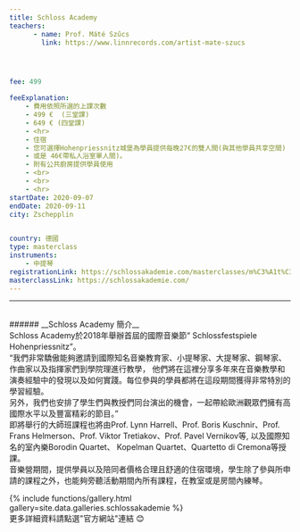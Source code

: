 ```yaml
---
title: Schloss Academy
teachers:
      - name: Prof. Máté Szűcs
        link: https://www.linnrecords.com/artist-mate-szucs




fee: 499

feeExplanation: 
    - 費用依照所選的上課次數
    - 499 €  (三堂課)
    - 649 € (四堂課)
    - <hr>
    - 住宿
    - 您可選擇Hohenpriessnitz城堡為學員提供每晚27€的雙人間(與其他學員共享空間) 
    - 或是 46€帶私人浴室單人間)。
    - 附有公共廚房提供學員使用
    - <br>
    - <br>
    - <hr>
startDate: 2020-09-07
endDate: 2020-09-11
city: Zschepplin 
      

country: 德國
type: masterclass
instruments:
    - 中提琴
registrationLink: https://schlossakademie.com/masterclasses/m%C3%A1t%C3%A9-sz%C5%B1cs
masterclassLink: https://schlossakademie.com/                                  
---
```

<hr>
<br>
###### __Schloss Academy 簡介__<br>  
 Schloss Academy於2018年舉辦首屆的國際音樂節“ Schlossfestspiele Hohenpriessnitz”。<br> 
 “我們非常驕傲能夠邀請到國際知名音樂教育家、小提琴家、大提琴家、鋼琴家、作曲家以及指揮家們到學院理進行教學， 
 他們將在這裡分享多年來在音樂教學和演奏經驗中的發現以及如何實踐。每位參與的學員都將在這段期間獲得非常特別的學習經驗。<br>
 另外，我們也安排了學生們與教授們同台演出的機會，一起帶給歐洲觀眾們擁有高國際水平以及豐富精彩的節目。”<br>   
 即將舉行的大師班課程也將由Prof. Lynn Harrell、Prof. Boris Kuschnir、Prof. Frans Helmerson、Prof. Viktor Tretiakov、Prof. Pavel Vernikov等,
 以及國際知名的室內樂Borodin Quartet、 Kopelman Quartet、Quartetto di Cremona等授課。<br>    
 音樂營期間，提供學員以及陪同者價格合理且舒適的住宿環境，學生除了參與所申請的課程之外，也能夠旁聽活動期間內所有課程，在教室或是房間內練琴。
 <br>

{% include functions/gallery.html gallery=site.data.galleries.schlossakademie %}
<br>
更多詳細資料請點選"官方網站"連結 😊
